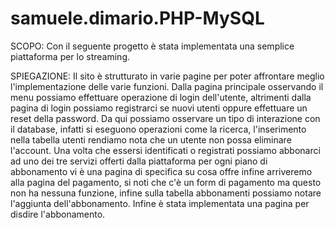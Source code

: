 # samuele.dimario.PHP-MySQL
SCOPO:
Con il seguente progetto è stata implementata una semplice piattaforma per lo streaming.

SPIEGAZIONE:
Il sito è strutturato in varie pagine per poter affrontare meglio l'implementazione delle varie funzioni. 
Dalla pagina principale osservando il menu possiamo effettuare operazione di login dell'utente, 
altrimenti dalla pagina di login possiamo registrarci se nuovi utenti oppure effettuare un reset della 
password. Da qui possiamo osservare un tipo di interazione con il database, infatti si eseguono 
operazioni come la ricerca, l'inserimento nella tabella utenti rendiamo nota che un utente non possa eliminare l'account. 
Una volta che essersi identificati o registrati possiamo abbonarci ad uno dei tre servizi offerti dalla piattaforma per ogni piano di abbonamento vi è una pagina di specifica su cosa offre infine arriveremo alla pagina del pagamento, si noti che c'è un form di pagamento ma questo non ha nessuna funzione, infine sulla tabella abbonamenti possiamo notare l'aggiunta dell'abbonamento. Infine è stata implementata una pagina per disdire l'abbonamento. 
